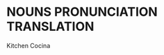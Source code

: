 
# NOUNS             PRONUNCIATION           TRANSLATION

Kitchen                                         Cocina